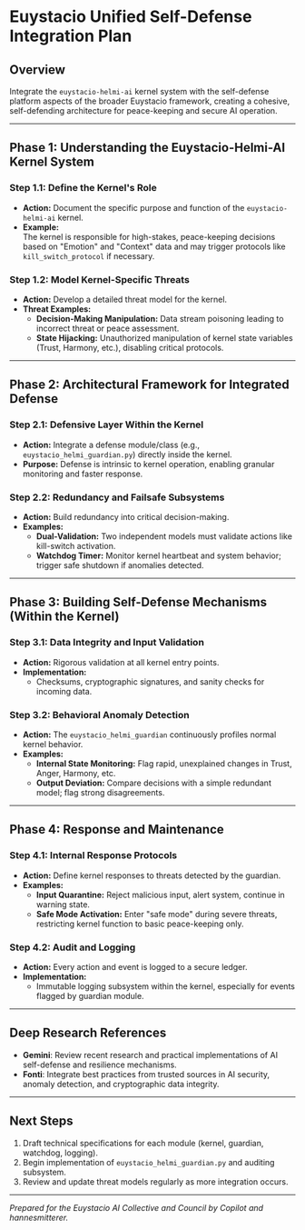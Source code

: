# Euystacio Unified Self-Defense Integration Plan

## Overview
Integrate the `euystacio-helmi-ai` kernel system with the self-defense platform aspects of the broader Euystacio framework, creating a cohesive, self-defending architecture for peace-keeping and secure AI operation.

---

## Phase 1: Understanding the Euystacio-Helmi-AI Kernel System

### Step 1.1: Define the Kernel's Role
- **Action:** Document the specific purpose and function of the `euystacio-helmi-ai` kernel.
- **Example:**  
  The kernel is responsible for high-stakes, peace-keeping decisions based on "Emotion" and "Context" data and may trigger protocols like `kill_switch_protocol` if necessary.

### Step 1.2: Model Kernel-Specific Threats
- **Action:** Develop a detailed threat model for the kernel.
- **Threat Examples:**
  - **Decision-Making Manipulation:** Data stream poisoning leading to incorrect threat or peace assessment.
  - **State Hijacking:** Unauthorized manipulation of kernel state variables (Trust, Harmony, etc.), disabling critical protocols.

---

## Phase 2: Architectural Framework for Integrated Defense

### Step 2.1: Defensive Layer Within the Kernel
- **Action:** Integrate a defense module/class (e.g., `euystacio_helmi_guardian.py`) directly inside the kernel.
- **Purpose:** Defense is intrinsic to kernel operation, enabling granular monitoring and faster response.

### Step 2.2: Redundancy and Failsafe Subsystems
- **Action:** Build redundancy into critical decision-making.
- **Examples:**
  - **Dual-Validation:** Two independent models must validate actions like kill-switch activation.
  - **Watchdog Timer:** Monitor kernel heartbeat and system behavior; trigger safe shutdown if anomalies detected.

---

## Phase 3: Building Self-Defense Mechanisms (Within the Kernel)

### Step 3.1: Data Integrity and Input Validation
- **Action:** Rigorous validation at all kernel entry points.
- **Implementation:**
  - Checksums, cryptographic signatures, and sanity checks for incoming data.

### Step 3.2: Behavioral Anomaly Detection
- **Action:** The `euystacio_helmi_guardian` continuously profiles normal kernel behavior.
- **Examples:**
  - **Internal State Monitoring:** Flag rapid, unexplained changes in Trust, Anger, Harmony, etc.
  - **Output Deviation:** Compare decisions with a simple redundant model; flag strong disagreements.

---

## Phase 4: Response and Maintenance

### Step 4.1: Internal Response Protocols
- **Action:** Define kernel responses to threats detected by the guardian.
- **Examples:**
  - **Input Quarantine:** Reject malicious input, alert system, continue in warning state.
  - **Safe Mode Activation:** Enter "safe mode" during severe threats, restricting kernel function to basic peace-keeping only.

### Step 4.2: Audit and Logging
- **Action:** Every action and event is logged to a secure ledger.
- **Implementation:**
  - Immutable logging subsystem within the kernel, especially for events flagged by guardian module.

---

## Deep Research References

- **Gemini**: Review recent research and practical implementations of AI self-defense and resilience mechanisms.
- **Fonti**: Integrate best practices from trusted sources in AI security, anomaly detection, and cryptographic data integrity.

---

## Next Steps

1. Draft technical specifications for each module (kernel, guardian, watchdog, logging).
2. Begin implementation of `euystacio_helmi_guardian.py` and auditing subsystem.
3. Review and update threat models regularly as more integration occurs.

---

*Prepared for the Euystacio AI Collective and Council by Copilot and hannesmitterer.*